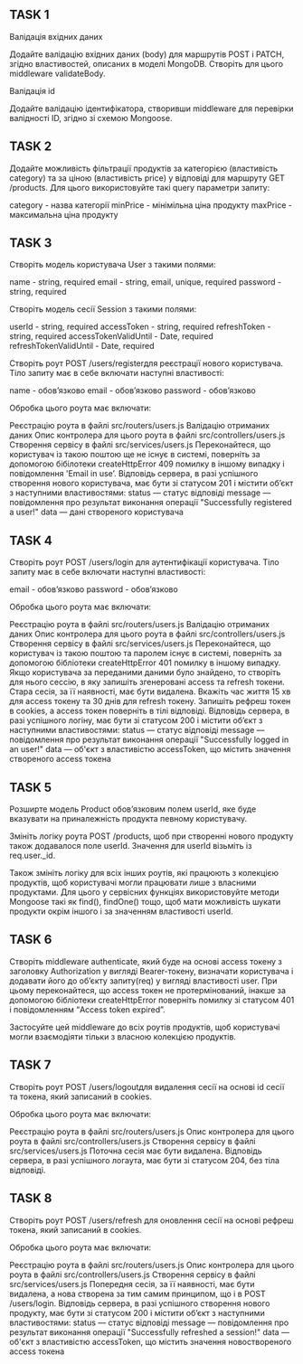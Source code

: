 ## TASK 1



Валідація вхідних даних

Додайте валідацію вхідних даних (body) для маршрутів POST і PATCH, згідно властивостей, описаних в моделі MongoDB. Створіть для цього middleware validateBody.



Валідація id

Додайте валідацію ідентифікатора, створивши middleware для перевірки валідності ID, згідно зі схемою Mongoose.





## TASK 2



Додайте можливість фільтрації продуктів за категорією (властивість category) та за ціною (властивість price) у відповіді для маршруту GET /products. Для цього використовуйте такі query параметри запиту:

category - назва категорії
minPrice - мінімільна ціна продукту
maxPrice - максимальна ціна продукту




## TASK 3



Створіть модель користувача User з такими полями:

name - string, required
email - string, email, unique, required
password - string, required


Створіть модель сесії Session з такими полями:

userId - string, required
accessToken - string, required
refreshToken - string, required
accessTokenValidUntil - Date, required
refreshTokenValidUntil - Date, required


Створіть роут POST /users/registerдля реєстрації нового користувача. Тіло запиту має в себе включати наступні властивості:

name - обов’язково
email - обов’язково
password - обов’язково


Обробка цього роута має включати:

Реєстрацію роута в файлі src/routers/users.js
Валідацію отриманих даних
Опис контролера для цього роута в файлі src/controllers/users.js
Створення сервісу в файлі src/services/users.js
Переконайтеся, що користувач із такою поштою ще не існує в системі, поверніть за допомогою бібілотеки createHttpError 409 помилку в іншому випадку і повідомлення 'Email in use’.
Відповідь сервера, в разі успішного створення нового користувача, має бути зі статусом 201 і містити об’єкт з наступними властивостями:
status — статус відповіді
message — повідомлення про результат виконання операції "Successfully registered a user!"
data — дані створеного користувача




## TASK 4



Створіть роут POST /users/login для аутентифікації користувача. Тіло запиту має в себе включати наступні властивості:

email - обовʼязково
password - обовʼязково


Обробка цього роута має включати:

Реєстрацію роута в файлі src/routers/users.js
Валідацію отриманих даних
Опис контролера для цього роута в файлі src/controllers/users.js
Створення сервісу в файлі src/services/users.js
Переконайтеся, що користувач із такою поштою та паролем існує в системі, поверніть за допомогою бібліотеки createHttpError 401 помилку в іншому випадку.
Якщо користувача за переданими даними було знайдено, то створіть для нього сессію, в яку запишіть згенеровані access та refresh токени. Стара сесія, за її наявності, має бути видалена. Вкажіть час життя 15 хв для access токену та 30 днів для refresh токену.
Запишіть рефреш токен в cookies, а access токен поверніть в тілі відповіді.
Відповідь сервера, в разі успішного логіну, має бути зі статусом 200 і містити об’єкт з наступними властивостями:
status — статус відповіді
message — повідомлення про результат виконання операції "Successfully logged in an user!"
data — об'єкт з властивістю accessToken, що містить значення створеного access токена




## TASK 5



Розширте модель Product обовʼязковим полем userId, яке буде вказувати на приналежність продукта певному користувачу.



Змініть логіку роута POST /products, щоб при створенні нового продукту також додавалося поле userId. Значення для userId візьміть із req.user._id.



Також змініть логіку для всіх інших роутів, які працюють з колекцією продуктів, щоб користувачі могли працювати лише з власними продуктами. Для цього у сервісних функціях використовуйте методи Mongoose такі як find(), findOne() тощо, щоб мати можливість шукати продукти окрім іншого і за значенням властивості userId.





## TASK 6



Створіть middleware authenticate, який буде на основі access токену з заголовку Authorization у вигляді Bearer-токену, визначати користувача і додавати його до обʼєкту запиту(req) у вигляді властивості user. При цьому переконайтеся, що access токен не протермінований, інакше за допомогою бібліотеки createHttpError поверніть помилку зі статусом 401 і повідомленням “Access token expired”.



Застосуйте цей middleware до всіх роутів продуктів, щоб користувачі могли взаємодіяти тільки з власною колекцією продуктів.





## TASK 7



Створіть роут POST /users/logoutдля видалення сесії на основі id сесії та токена, який записаний в cookies.



Обробка цього роута має включати:

Реєстрацію роута в файлі src/routers/users.js
Опис контролера для цього роута в файлі src/controllers/users.js
Створення сервісу в файлі src/services/users.js
Поточна сесія має бути видалена.
Відповідь сервера, в разі успішного логаута, має бути зі статусом 204, без тіла відповіді.




## TASK 8



Створіть роут POST /users/refresh для оновлення сесії на основі рефреш токена, який записаний в cookies.



Обробка цього роута має включати:

Реєстрацію роута в файлі src/routers/users.js
Опис контролера для цього роута в файлі src/controllers/users.js
Створення сервісу в файлі src/services/users.js
Попередня сесія, за її наявності, має бути видалена, а нова створена за тим самим принципом, що і в POST /users/login.
Відповідь сервера, в разі успішного створення нового продукту, має бути зі статусом 200 і містити об’єкт з наступними властивостями:
status — статус відповіді
message — повідомлення про результат виконання операції "Successfully refreshed a session!"
data — об'єкт з властивістю accessToken, що містить значення новоствореного access токена